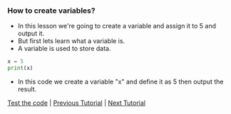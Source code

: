 ### How to create variables?

* In this lesson we're going to create a variable and assign it to 5 and output it.
* But first lets learn what a variable is.
* A variable is used to store data. 

```python
x = 5
print(x)
```
* In this code we create a variable "x" and define it as 5 then output the result.

[Test the code](https://onlinegdb.com) | <a href="tutorial1.html">Previous Tutorial</a> | <a href="tutorial3">Next Tutorial</a>
